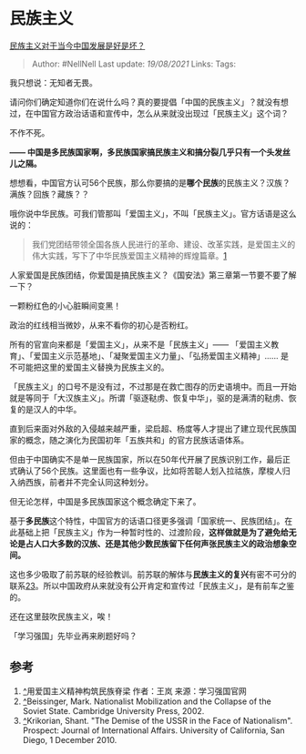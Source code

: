 # 民族主义
[民族主义对于当今中国发展是好是坏？](https://www.zhihu.com/question/395927150/answer/1409402698)

> Author: #NellNell 
> Last update: *19/08/2021* 
> Links:
> Tags:  

我只想说：无知者无畏。

请问你们确定知道你们在说什么吗？真的要提倡「中国的民族主义」？就没有想过，在中国官方政治话语和宣传中，怎么从来就没出现过「民族主义」这个词？

不作不死。

**—— 中国是多民族国家啊，多民族国家搞民族主义和搞分裂几乎只有一个头发丝儿之隔。**

想想看，中国官方认可56个民族，那么你要搞的是**哪个民族**的民族主义？汉族？满族？回族？藏族？？

哦你说中华民族。可我们管那叫「爱国主义」，不叫「民族主义」。官方话语是这么说的：

> 我们党团结带领全国各族人民进行的革命、建设、改革实践，是爱国主义的伟大实践，写下了中华民族爱国主义精神的辉煌篇章。[1](#ref_1)

人家爱国是民族团结，你爱国是搞民族主义？《国安法》第三章第一节要不要了解一下？

一颗粉红色的小心脏瞬间变黑！

政治的红线相当微妙，从来不看你的初心是否粉红。

所有的官宣向来都是「爱国主义」，从来不是「民族主义」—— 「爱国主义教育」、「爱国主义示范基地」、「凝聚爱国主义力量」、「弘扬爱国主义精神」…… 是不可能把这里的爱国主义替换为民族主义的。

「民族主义」的口号不是没有过，不过那是在救亡图存的历史语境中。而且一开始就是等同于「大汉族主义」。所谓「驱逐鞑虏、恢复中华」，驱的是满清的鞑虏、恢复的是汉人的中华。

直到后来面对外敌的入侵越来越严重，梁启超、杨度等人才提出了建立现代民族国家的概念，随之演化为民国初年「五族共和」的官方民族话语体系。

但由于中国确实不是单一民族国家，所以在50年代开展了民族识别工作，最后正式确认了56个民族。这里面也有一些争议，比如将苦聪人划入拉祜族，摩梭人归入纳西族，前者并不完全认同这种划分。

但无论怎样，中国是多民族国家这个概念确定下来了。

基于**多民族**这个特性，中国官方的话语口径更多强调「国家统一、民族团结」。在此基础上把「民族主义」作为一种暂时性的、过渡阶段，**这样做就是为了避免给无论是占人口大多数的汉族、还是其他少数民族留下任何声张民族主义的政治想象空间。**

这也多少吸取了前苏联的经验教训。前苏联的解体与**民族主义的复兴**有密不可分的联系[2](#ref_2)[3](#ref_3)。所以中国政府从来就没有公开肯定和宣传过「民族主义」，是有前车之鉴的。

还在这里鼓吹民族主义，唉！

「学习强国」先毕业再来刷题好吗？

## 参考

1.  [^](#ref_1_0)用爱国主义精神构筑民族脊梁 作者：王岚 来源：学习强国官网
2.  [^](#ref_2_0)Beissinger, Mark. Nationalist Mobilization and the Collapse of the Soviet State. Cambridge University Press, 2002.
3.  [^](#ref_3_0)Krikorian, Shant. "The Demise of the USSR in the Face of Nationalism". Prospect: Journal of International Affairs. University of California, San Diego, 1 December 2010.